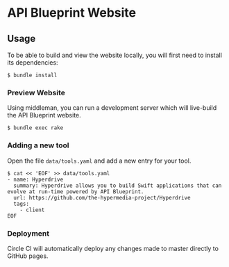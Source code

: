 # API Blueprint Website

## Usage

To be able to build and view the website locally, you will first need to
install its dependencies:

```shell
$ bundle install
```

### Preview Website

Using middleman, you can run a development server which will live-build the API
Blueprint website.

```shell
$ bundle exec rake
```

### Adding a new tool

Open the file `data/tools.yaml` and add a new entry for your tool.

```shell
$ cat << 'EOF' >> data/tools.yaml
- name: Hyperdrive
  summary: Hyperdrive allows you to build Swift applications that can evolve at run-time powered by API Blueprint.
  url: https://github.com/the-hypermedia-project/Hyperdrive
  tags:
    - client
EOF
```

### Deployment

Circle CI will automatically deploy any changes made to master directly to
GitHub pages.
